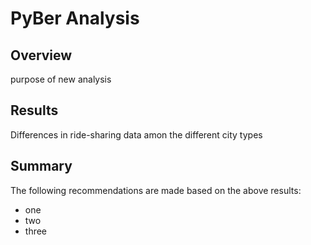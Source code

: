 # **PyBer Analysis**

## **Overview**

purpose of new analysis

## **Results**

Differences in ride-sharing data amon the different city types

## **Summary**

The following recommendations are made based on the above results:

- one
- two
- three

